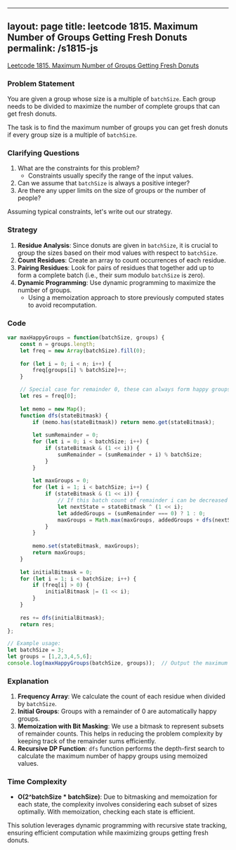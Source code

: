 
---
layout: page
title: leetcode 1815. Maximum Number of Groups Getting Fresh Donuts
permalink: /s1815-js
---
[Leetcode 1815. Maximum Number of Groups Getting Fresh Donuts](https://algoadvance.github.io/algoadvance/l1815)
### Problem Statement
You are given a group whose size is a multiple of `batchSize`. Each group needs to be divided to maximize the number of complete groups that can get fresh donuts.

The task is to find the maximum number of groups you can get fresh donuts if every group size is a multiple of `batchSize`.

### Clarifying Questions
1. What are the constraints for this problem? 
   - Constraints usually specify the range of the input values.
2. Can we assume that `batchSize` is always a positive integer?
3. Are there any upper limits on the size of groups or the number of people?

Assuming typical constraints, let's write out our strategy.

### Strategy
1. **Residue Analysis**: Since donuts are given in `batchSize`, it is crucial to group the sizes based on their mod values with respect to `batchSize`.
2. **Count Residues**: Create an array to count occurrences of each residue.
3. **Pairing Residues**: Look for pairs of residues that together add up to form a complete batch (i.e., their sum modulo `batchSize` is zero).
4. **Dynamic Programming**: Use dynamic programming to maximize the number of groups.
   - Using a memoization approach to store previously computed states to avoid recomputation.

### Code

```javascript
var maxHappyGroups = function(batchSize, groups) {
    const n = groups.length;
    let freq = new Array(batchSize).fill(0);
    
    for (let i = 0; i < n; i++) {
        freq[groups[i] % batchSize]++;
    }

    // Special case for remainder 0, these can always form happy groups
    let res = freq[0];
    
    let memo = new Map();
    function dfs(stateBitmask) {
        if (memo.has(stateBitmask)) return memo.get(stateBitmask);
        
        let sumRemainder = 0;
        for (let i = 0; i < batchSize; i++) {
            if (stateBitmask & (1 << i)) {
                sumRemainder = (sumRemainder + i) % batchSize;
            }
        }
        
        let maxGroups = 0;
        for (let i = 1; i < batchSize; i++) {
            if (stateBitmask & (1 << i)) {
                // If this batch count of remainder i can be decreased
                let nextState = stateBitmask ^ (1 << i);
                let addedGroups = (sumRemainder === 0) ? 1 : 0;
                maxGroups = Math.max(maxGroups, addedGroups + dfs(nextState));
            }
        }
        
        memo.set(stateBitmask, maxGroups);
        return maxGroups;
    }
    
    let initialBitmask = 0;
    for (let i = 1; i < batchSize; i++) {
        if (freq[i] > 0) {
            initialBitmask |= (1 << i);
        }
    }
    
    res += dfs(initialBitmask);
    return res;
};

// Example usage:
let batchSize = 3;
let groups = [1,2,3,4,5,6];
console.log(maxHappyGroups(batchSize, groups));  // Output the maximum number of happy groups
```

### Explanation
1. **Frequency Array**: We calculate the count of each residue when divided by `batchSize`.
2. **Initial Groups**: Groups with a remainder of 0 are automatically happy groups.
3. **Memoization with Bit Masking**: We use a bitmask to represent subsets of remainder counts. This helps in reducing the problem complexity by keeping track of the remainder sums efficiently.
4. **Recursive DP Function**: `dfs` function performs the depth-first search to calculate the maximum number of happy groups using memoized values. 

### Time Complexity
- **O(2^batchSize * batchSize)**: Due to bitmasking and memoization for each state, the complexity involves considering each subset of sizes optimally. With memoization, checking each state is efficient.
  
This solution leverages dynamic programming with recursive state tracking, ensuring efficient computation while maximizing groups getting fresh donuts.